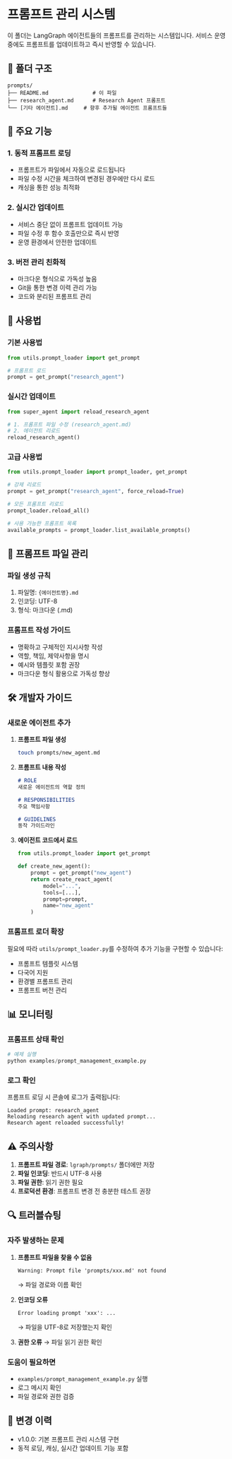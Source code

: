 # 프롬프트 관리 시스템

이 폴더는 LangGraph 에이전트들의 프롬프트를 관리하는 시스템입니다. 서비스 운영 중에도 프롬프트를 업데이트하고 즉시 반영할 수 있습니다.

## 📁 폴더 구조

```
prompts/
├── README.md              # 이 파일
├── research_agent.md      # Research Agent 프롬프트
└── [기타 에이전트].md     # 향후 추가될 에이전트 프롬프트들
```

## 🚀 주요 기능

### 1. 동적 프롬프트 로딩
- 프롬프트가 파일에서 자동으로 로드됩니다
- 파일 수정 시간을 체크하여 변경된 경우에만 다시 로드
- 캐싱을 통한 성능 최적화

### 2. 실시간 업데이트
- 서비스 중단 없이 프롬프트 업데이트 가능
- 파일 수정 후 함수 호출만으로 즉시 반영
- 운영 환경에서 안전한 업데이트

### 3. 버전 관리 친화적
- 마크다운 형식으로 가독성 높음
- Git을 통한 변경 이력 관리 가능
- 코드와 분리된 프롬프트 관리

## 📖 사용법

### 기본 사용법

```python
from utils.prompt_loader import get_prompt

# 프롬프트 로드
prompt = get_prompt("research_agent")
```

### 실시간 업데이트

```python
from super_agent import reload_research_agent

# 1. 프롬프트 파일 수정 (research_agent.md)
# 2. 에이전트 리로드
reload_research_agent()
```

### 고급 사용법

```python
from utils.prompt_loader import prompt_loader, get_prompt

# 강제 리로드
prompt = get_prompt("research_agent", force_reload=True)

# 모든 프롬프트 리로드
prompt_loader.reload_all()

# 사용 가능한 프롬프트 목록
available_prompts = prompt_loader.list_available_prompts()
```

## 🔧 프롬프트 파일 관리

### 파일 생성 규칙
1. 파일명: `{에이전트명}.md`
2. 인코딩: UTF-8
3. 형식: 마크다운 (.md)

### 프롬프트 작성 가이드
- 명확하고 구체적인 지시사항 작성
- 역할, 책임, 제약사항을 명시
- 예시와 템플릿 포함 권장
- 마크다운 형식 활용으로 가독성 향상

## 🛠️ 개발자 가이드

### 새로운 에이전트 추가

1. **프롬프트 파일 생성**
   ```bash
   touch prompts/new_agent.md
   ```

2. **프롬프트 내용 작성**
   ```markdown
   # ROLE
   새로운 에이전트의 역할 정의
   
   # RESPONSIBILITIES
   주요 책임사항
   
   # GUIDELINES
   동작 가이드라인
   ```

3. **에이전트 코드에서 로드**
   ```python
   from utils.prompt_loader import get_prompt
   
   def create_new_agent():
       prompt = get_prompt("new_agent")
       return create_react_agent(
           model="...",
           tools=[...],
           prompt=prompt,
           name="new_agent"
       )
   ```

### 프롬프트 로더 확장

필요에 따라 `utils/prompt_loader.py`를 수정하여 추가 기능을 구현할 수 있습니다:

- 프롬프트 템플릿 시스템
- 다국어 지원
- 환경별 프롬프트 관리
- 프롬프트 버전 관리

## 📊 모니터링

### 프롬프트 상태 확인

```python
# 예제 실행
python examples/prompt_management_example.py
```

### 로그 확인
프롬프트 로딩 시 콘솔에 로그가 출력됩니다:
```
Loaded prompt: research_agent
Reloading research agent with updated prompt...
Research agent reloaded successfully!
```

## ⚠️ 주의사항

1. **프롬프트 파일 경로**: `lgraph/prompts/` 폴더에만 저장
2. **파일 인코딩**: 반드시 UTF-8 사용
3. **파일 권한**: 읽기 권한 필요
4. **프로덕션 환경**: 프롬프트 변경 전 충분한 테스트 권장

## 🔍 트러블슈팅

### 자주 발생하는 문제

1. **프롬프트 파일을 찾을 수 없음**
   ```
   Warning: Prompt file 'prompts/xxx.md' not found
   ```
   → 파일 경로와 이름 확인

2. **인코딩 오류**
   ```
   Error loading prompt 'xxx': ...
   ```
   → 파일을 UTF-8로 저장했는지 확인

3. **권한 오류**
   → 파일 읽기 권한 확인

### 도움이 필요하면
- `examples/prompt_management_example.py` 실행
- 로그 메시지 확인
- 파일 경로와 권한 검증

## 📝 변경 이력

- v1.0.0: 기본 프롬프트 관리 시스템 구현
- 동적 로딩, 캐싱, 실시간 업데이트 기능 포함 